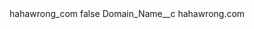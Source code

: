 <?xml version="1.0" encoding="UTF-8"?>
<CustomMetadata xmlns="http://soap.sforce.com/2006/04/metadata" xmlns:xsi="http://www.w3.org/2001/XMLSchema-instance" xmlns:xsd="http://www.w3.org/2001/XMLSchema">
    <label>hahawrong_com</label>
    <protected>false</protected>
    <values>
        <field>Domain_Name__c</field>
        <value xsi:type="xsd:string">hahawrong.com</value>
    </values>
</CustomMetadata>
